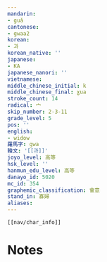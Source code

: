 ```yaml
---
mandarin:
- guǎ
cantonese:
- gwaa2
korean:
- 과
korean_native: ''
japanese:
- KA
japanese_nanori: ''
vietnamese:
middle_chinese_initial: k
middle_chinese_final: ɣua
stroke_count: 14
radical: 宀
skip_number: 2-3-11
grade_level: 5
pos: ''
english:
- widow
羅馬字: gwa
韓文: '[[과]]'
joyo_level: 高等
hsk_level: ''
hanmun_edu_level: 高等
danayo_id: 5020
mc_id: 354
graphemic_classification: 會意
stand_in: 寡婦
aliases:
---
```

```meta-bind-embed
[[nav/char_info]]
```

# Notes
